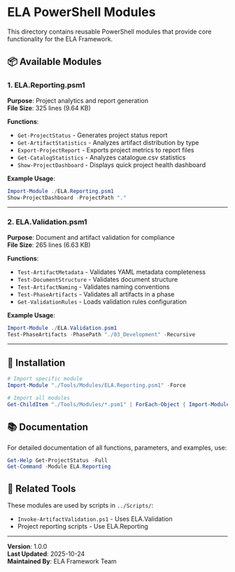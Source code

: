 # ELA PowerShell Modules

This directory contains reusable PowerShell modules that provide core functionality for the ELA Framework.

## 📦 Available Modules

### 1. ELA.Reporting.psm1

**Purpose**: Project analytics and report generation  
**File Size**: 325 lines (9.64 KB)  

**Functions**:
- `Get-ProjectStatus` - Generates project status report
- `Get-ArtifactStatistics` - Analyzes artifact distribution by type
- `Export-ProjectReport` - Exports project metrics to report files
- `Get-CatalogStatistics` - Analyzes catalogue.csv statistics
- `Show-ProjectDashboard` - Displays quick project health dashboard

**Example Usage**:
```powershell
Import-Module ./ELA.Reporting.psm1
Show-ProjectDashboard -ProjectPath "."
```

---

### 2. ELA.Validation.psm1

**Purpose**: Document and artifact validation for compliance  
**File Size**: 265 lines (6.63 KB)  

**Functions**:
- `Test-ArtifactMetadata` - Validates YAML metadata completeness
- `Test-DocumentStructure` - Validates document structure
- `Test-ArtifactNaming` - Validates naming conventions
- `Test-PhaseArtifacts` - Validates all artifacts in a phase
- `Get-ValidationRules` - Loads validation rules configuration

**Example Usage**:
```powershell
Import-Module ./ELA.Validation.psm1
Test-PhaseArtifacts -PhasePath "./03_Development" -Recursive
```

---

## 🔧 Installation

```powershell
# Import specific module
Import-Module "./Tools/Modules/ELA.Reporting.psm1" -Force

# Import all modules
Get-ChildItem "./Tools/Modules/*.psm1" | ForEach-Object { Import-Module $_.FullName -Force }
```

## 📚 Documentation

For detailed documentation of all functions, parameters, and examples, use:

```powershell
Get-Help Get-ProjectStatus -Full
Get-Command -Module ELA.Reporting
```

## 🔗 Related Tools

These modules are used by scripts in `../Scripts/`:
- `Invoke-ArtifactValidation.ps1` - Uses ELA.Validation
- Project reporting scripts - Use ELA.Reporting

---

**Version**: 1.0.0  
**Last Updated**: 2025-10-24  
**Maintained By**: ELA Framework Team
